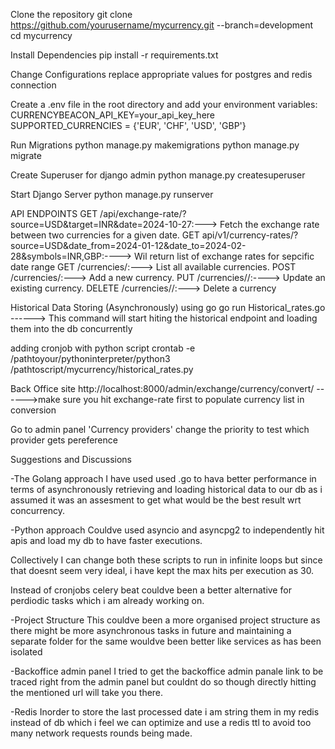 Clone the repository
git clone https://github.com/yourusername/mycurrency.git --branch=development
cd mycurrency

Install Dependencies
pip install -r requirements.txt

Change Configurations
replace appropriate values for postgres and redis connection

Create a .env file in the root directory and add your environment variables:
CURRENCYBEACON_API_KEY=your_api_key_here
SUPPORTED_CURRENCIES = {'EUR', 'CHF', 'USD', 'GBP'}

Run Migrations
python manage.py makemigrations
python manage.py migrate

Create Superuser for django admin
python manage.py createsuperuser

Start Django Server
python manage.py runserver

API ENDPOINTS
GET /api/exchange-rate/?source=USD&target=INR&date=2024-10-27:---> Fetch the exchange rate between two currencies for a given date.
GET api/v1/currency-rates/?source=USD&date_from=2024-01-12&date_to=2024-02-28&symbols=INR,GBP:----> Wil return list of exchange rates for sepcific date range
GET /currencies/:---> List all available currencies.
POST /currencies/:---> Add a new currency.
PUT /currencies/<id>/:----> Update an existing currency.
DELETE /currencies/<id>/:---> Delete a currency

Historical Data Storing (Asynchronously)
using go    go run Historical_rates.go  ------> This command will start hiting the historical endpoint and loading them into the db concurrently

adding cronjob with python script
crontab -e
/pathtoyour/pythoninterpreter/python3 /pathtoscript/mycurrency/historical_rates.py


Back Office site
http://localhost:8000/admin/exchange/currency/convert/ ------>make sure you hit exchange-rate first to populate currency list in conversion

Go to admin panel 'Currency providers' change the priority to test which provider gets pereference


Suggestions and Discussions

-The Golang approach
I have used used .go to hava better performance in terms of asynchronously retrieving and loading historical data to our db as i assumed it was an assesment to get what would be the best result wrt concurrency.

-Python approach
Couldve used asyncio and asyncpg2 to independently hit apis and load my db to have faster executions.

Collectively I can change both these scripts to run in infinite loops but since that doesnt seem very ideal, i have kept the max hits per execution as 30.

Instead of cronjobs celery beat couldve been a better alternative for perdiodic tasks which i am already working on.

-Project Structure
This couldve been a more organised project structure as there might be more asynchronous tasks in future and maintaining a separate folder for the same wouldve been better like services as has been isolated 

-Backoffice admin panel
I tried to get the backoffice admin panale link to be traced right from the admin panel but couldnt do so though directly hitting the mentioned url will take you there.

-Redis 
Inorder to store the last processed date i am string them in my redis instead of db which i feel we can optimize and use a redis ttl to avoid too many network requests rounds being made. 